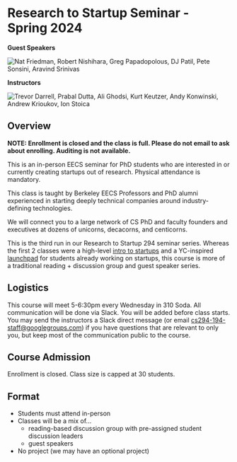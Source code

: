 # Research to Startup Seminar - Spring 2024

<b>Guest Speakers</b>

![Nat Friedman, Robert Nishihara, Greg Papadopolous, DJ Patil, Pete Sonsini,
Aravind Srinivas](images/guests-sp24-2023-01-23.png)

<b>Instructors</b>

![Trevor Darrell, Prabal Dutta, Ali Ghodsi, Kurt Keutzer, Andy Konwinski,
Andrew Krioukov, Ion Stoica](images/instructors-research-to-startup-sp24.png)

## Overview

<!--div class="apply-button" style="float:right">
<a href="https://forms.gle/nQg1vmNfGFcCMfp97">Apply to Enroll</a>
</div-->

<b>NOTE: Enrollment is closed and the class is full. Please do not email
to ask about enrolling. Auditing is not available.</b>

<p class="float: left">
This is an in-person EECS seminar for PhD students who are interested in or
currently creating startups out of research. Physical attendance is mandatory.
</p>

<p>
This class is taught by Berkeley EECS Professors and PhD alumni experienced in
starting deeply technical companies around industry-defining technologies.
</p>

We will connect you to a large network of CS PhD and faculty founders and
executives at dozens of unicorns, decacorns, and centicorns.

This is the third run in our Research to Startup 294 seminar series. Whereas
the first 2 classes were a high-level [intro to startups](/intro-sp22) and a
YC-inspired [launchpad](/launchpad-sp23) for students already working on startups,
this course is more of a traditional reading + discussion group and guest speaker
series.

## Logistics

This course will meet 5-6:30pm every Wednesday in 310 Soda. All communication
will be done via Slack. You will be added before class starts. You may send the
instructors a Slack direct message (or email cs294-194-staff@googlegroups.com)
if you have questions that are relevant to only you, but keep most of the
communication public to the course.

## Course Admission

Enrollment is closed. <!--requires instructor consent. [Request permission code
here](https://forms.gle/nQg1vmNfGFcCMfp97).--> Class size is capped at 30
students.

## Format

* Students must attend in-person
* Classes will be a mix of...
    * reading-based discussion group with pre-assigned student discussion leaders
    * guest speakers
* No project (we may have an optional project)

